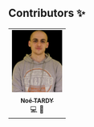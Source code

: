 ## Contributors ✨

<table>
  <tr>
    <td align="center">
      <a href="https://github.com/username1">
        <img src="Contributors/NoeTardy.jpg" width="100px;" alt="NoeTardy"/>
        <br/>
        <sub><b>Noé TARDY</b></sub>
      </a>
      <br/>
      💻 🎉
    </td>
  </tr>
</table>
